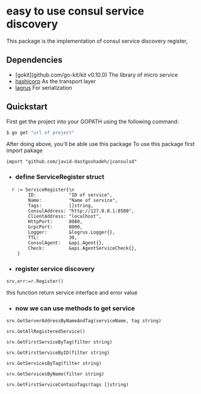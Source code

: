 # easy to use consul service discovery
This package is the implementation of consul service discovery register, 

## Dependencies

- [gokit](github.com/go-kit/kit v0.10.0) The library of micro service
- [hashicorp](github.com/hashicorp/consul/api) As the transport layer
- [lagrus](github.com/sirupsen/logrus) For serialization


## Quickstart
First get the project into your GOPATH using the following command:
```bash
$ go get "url of project"
```

After doing above, you'll be able use this package
To use this package first import pakage

`import "github.com/javid-dastgoshadeh/jconsulsd"`

- ### define ServiceRegister struct

```
  r := ServiceRegister{\n
		ID:            "ID of service",
		Name:          "Name of service",
		Tags:          []string,
		ConsulAddress: "http://127.0.0.1:8500",
		ClientAddress: "localhost",
		HttpPort:      8080,
		GrpcPort:      8000,
		Logger:        &logrus.Logger{},
		TTL:           30,
		ConsulAgent:   &api.Agent{},
		Check:         &api.AgentServiceCheck{},	
	}
```

- ### register service discovery
```srv,err:=r.Register()```

this function return service interface and error value 

- ### now we can use methods to get service

 ```
 srv.GetServerAddressByNameAndTag(serviceName, tag string)

 srv.GetAllRegisteredService()

 srv.GetFirstServiceByTag(filter string)

 srv.GetFirstServiceByID(filter string)

 srv.GetServicesByTag(filter string)

 srv.GetServicesByName(filter string)

 srv.GetFirstServiceContainTags(tags []string)

 ```
 
